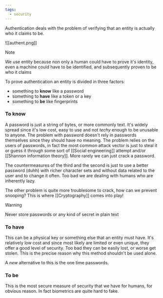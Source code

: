 ```yaml
---
tags:
  - security
---
```

Authentication deals with the problem of verifying that an entity is actually who it claims to be.

![[authent.png]]

>[!note]
>We use entity because non only a human could have to prove it's identity, even a machine could have to be identified, and subsequently proven to be who it claims

To prove authentication an entity is divided in three factors:
- something to **know** like a password
- something to **have** like a token or a key
- something to **be** like fingerprints
### To know

A password is just a string of bytes, or more commonly text. It's widely spread since it's low cost, easy to use and not *techy* enough to be unusable to anyone. The problem with password doesn't rely in passwords themselves since they should have no meaning. The problem relies on the users of passwords, in fact the most common attack vector is just to steal it or guess it through some sort of [[Social engineering]] attempt and/or [[Shannon information theory]]. More rarely we can just crack a password.

The countermeasures of the third and the second is just to use a better password (duhh) with richer character sets and without data related to the user and to change it often. Too bad we are dealing with humans who are inherently lazy.

The other problem is quite more troublesome to crack, how can we prevent snooping? This is where [[Cryptography]] comes into play!

>[!warning]
>Never store passwords or any kind of secret in plain text
### To have

This can be a physical key or something else that an entity must have. It's relatively low cost and since most likely are limited or even unique, they offer a good level of security. Too bad they can be easily lost, or worse get stolen. This is the precise reason why this method shouldn't be used alone.

A *new* alternative to this is the one time passwords.
### To be

This is the most secure measure of security that we have for humans, for obvious reason. In fact biometrics are quite hard to fake. 